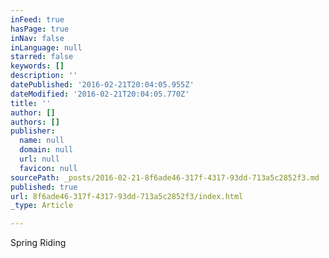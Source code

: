 ```yaml
---
inFeed: true
hasPage: true
inNav: false
inLanguage: null
starred: false
keywords: []
description: ''
datePublished: '2016-02-21T20:04:05.955Z'
dateModified: '2016-02-21T20:04:05.770Z'
title: ''
author: []
authors: []
publisher:
  name: null
  domain: null
  url: null
  favicon: null
sourcePath: _posts/2016-02-21-8f6ade46-317f-4317-93dd-713a5c2852f3.md
published: true
url: 8f6ade46-317f-4317-93dd-713a5c2852f3/index.html
_type: Article

---
```

Spring Riding